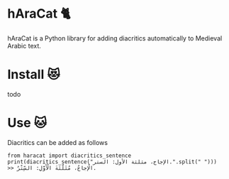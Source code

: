 # hAraCat 🐈
hAraCat is a Python library for adding diacritics automatically to Medieval Arabic text.

# Install 😻

todo

# Use 🐱

Diacritics can be added as follows

    from haracat import diacritics_sentence
    print(diacritics_sentence("الإجاج، مثلثة الأول: الستر.".split(" ")))
    >> الْإِجاجُ، مُثَلَّثَةَ الْأَوَّلِ: السِّتْرُ.

